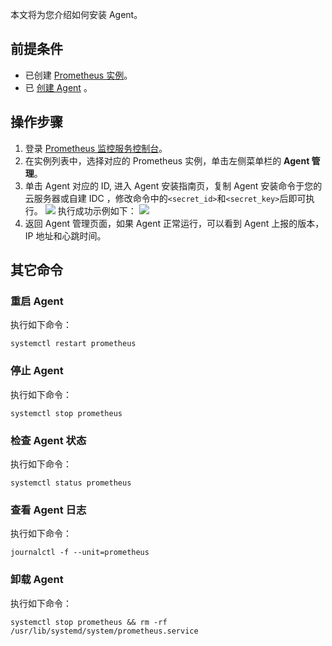 本文将为您介绍如何安装 Agent。

## 前提条件

- 已创建 [ Prometheus 实例](https://cloud.tencent.com/document/product/248/48690)。
- 已 [创建 Agent](https://cloud.tencent.com/document/product/248/52951) 。

## 操作步骤
1. 登录 [ Prometheus 监控服务控制台](https://console.cloud.tencent.com/monitor/prometheus)。
2. 在实例列表中，选择对应的 Prometheus 实例，单击左侧菜单栏的 **Agent 管理**。
3. 单击 Agent 对应的 ID, 进入 Agent 安装指南页，复制 Agent 安装命令于您的云服务器或自建 IDC ，修改命令中的`<secret_id>`和`<secret_key>`后即可执行。
   ![](https://main.qcloudimg.com/raw/1b514661b252a3dd87f52f841a5496d8.png)
   执行成功示例如下：
   ![](https://main.qcloudimg.com/raw/9737c22b742419eb798f5dfa8bdb84d0.png)
4. 返回 Agent 管理页面，如果 Agent 正常运行，可以看到 Agent 上报的版本，IP 地址和心跳时间。

## 其它命令

### 重启&nbsp;Agent
执行如下命令：
```
systemctl restart prometheus
```

### 停止&nbsp;Agent
执行如下命令：

```
systemctl stop prometheus
```

### 检查&nbsp;Agent&nbsp;状态
执行如下命令：

```
systemctl status prometheus
```

### 查看&nbsp;Agent&nbsp;日志
执行如下命令：

```
journalctl -f --unit=prometheus
```

### 卸载&nbsp;Agent
执行如下命令：
```
systemctl stop prometheus && rm -rf /usr/lib/systemd/system/prometheus.service
```


